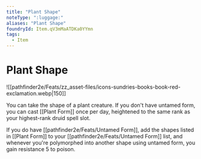 ```yaml
---
title: "Plant Shape"
noteType: ":luggage:"
aliases: "Plant Shape"
foundryId: Item.qV3mMaATDKa0YYmn
tags:
  - Item
---
```


# Plant Shape
![[pathfinder2e/Feats/zz_asset-files/icons-sundries-books-book-red-exclamation.webp|150]]

You can take the shape of a plant creature. If you don't have untamed form, you can cast [[Plant Form]] once per day, heightened to the same rank as your highest-rank druid spell slot.

If you do have [[pathfinder2e/Feats/Untamed Form]], add the shapes listed in [[Plant Form]] to your [[pathfinder2e/Feats/Untamed Form]] list, and whenever you're polymorphed into another shape using untamed form, you gain resistance 5 to poison.
